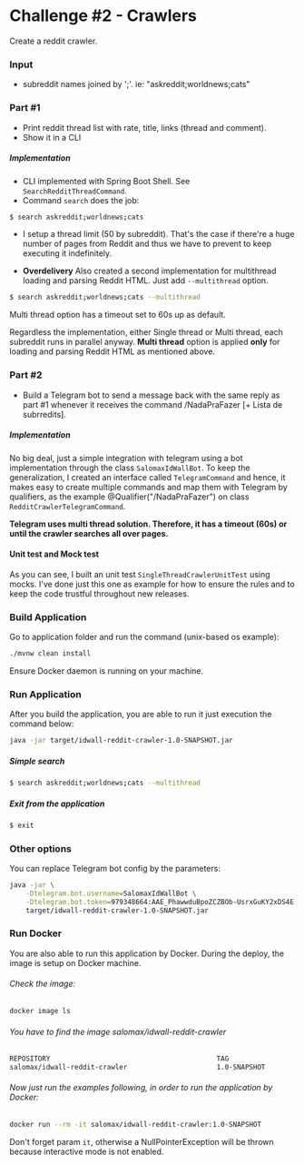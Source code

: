 # Challenge #2 - Crawlers

Create a reddit crawler.

### Input
* subreddit names joined by ';'. ie: "askreddit;worldnews;cats"

### Part #1

* Print reddit thread list with rate, title, links (thread and comment).
* Show it in a CLI

##### Implementation

* CLI implemented with Spring Boot Shell. See `SearchRedditThreadCommand`.
* Command `search` does the job:

```sh
$ search askreddit;worldnews;cats
```
* I setup a thread limit (50 by subreddit). That's the case if there're a huge number of pages from Reddit
  and thus we have to prevent to keep executing it indefinitely.

* **Overdelivery** Also created a second implementation for multithread loading and parsing Reddit HTML. Just add `--multithread` option.

```sh
$ search askreddit;worldnews;cats --multithread
```

Multi thread option has a timeout set to 60s up as default.

Regardless the implementation, either Single thread or Multi thread, each subreddit runs in parallel anyway.
**Multi thread** option is applied **only** for loading and parsing Reddit HTML as mentioned above.

### Part #2

* Build a Telegram bot to send a message back with the same reply as part #1
  whenever it receives the command /NadaPraFazer [+ Lista de subrredits].

##### Implementation

No big deal, just a simple integration with telegram using a bot implementation through the class `SalomaxIdWallBot`.
To keep the generalization, I created an interface called `TelegramCommand` and hence, it makes easy to create multiple commands
and map them with Telegram by qualifiers, as the example @Qualifier("/NadaPraFazer") on class `RedditCrawlerTelegramCommand`.

**Telegram uses multi thread solution. Therefore, it has a timeout (60s) or until the crawler searches all over pages.**

#### Unit test and Mock test

As you can see, I built an unit test `SingleThreadCrawlerUnitTest` using mocks.
I've done just this one as example for how to ensure the rules and to keep the code trustful throughout new releases.

### Build Application

Go to application folder and run the command (unix-based os example):

```sh
./mvnw clean install
```

Ensure Docker daemon is running on your machine.

### Run Application

After you build the application, you are able to run it  just execution the command below:

```sh
java -jar target/idwall-reddit-crawler-1.0-SNAPSHOT.jar
```

##### Simple search

```sh
$ search askreddit;worldnews;cats --multithread
```

##### Exit from the application

```sh
$ exit
```

### Other options

You can replace Telegram bot config by the parameters:

```sh
java -jar \
    -Dtelegram.bot.username=SalomaxIdWallBot \
    -Dtelegram.bot.token=979348664:AAE_PhawwduBpoZCZBOb-UsrxGuKY2xDS4E \
    target/idwall-reddit-crawler-1.0-SNAPSHOT.jar
```


### Run Docker

You are also able to run this application by Docker. During the deploy, the image is setup on Docker machine.

###### Check the image:

```sh
docker image ls
```

###### You have to find the image *salomax/idwall-reddit-crawler*

```sh
REPOSITORY                                         TAG                     IMAGE ID            CREATED             SIZE
salomax/idwall-reddit-crawler                      1.0-SNAPSHOT            91c25253b773        30 seconds ago      142MB
```

###### Now just run the examples following, in order to run the application by Docker:

```sh
docker run --rm -it salomax/idwall-reddit-crawler:1.0-SNAPSHOT
```

Don't forget param `it`, otherwise a NullPointerException will be thrown because interactive mode is not enabled.

